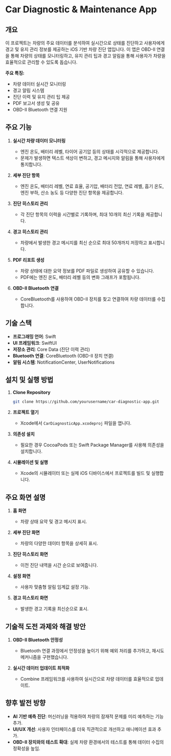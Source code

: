 # Car Diagnostic & Maintenance App

## 개요

이 프로젝트는 차량의 주요 데이터를 분석하여 실시간으로 상태를 진단하고 사용자에게 경고 및 유지 관리 정보를 제공하는 iOS 기반 차량 진단 앱입니다. 이 앱은 OBD-II 연결을 통해 차량의 상태를 모니터링하고, 유지 관리 팁과 경고 알림을 통해 사용자가 차량을 효율적으로 관리할 수 있도록 돕습니다.

**주요 특징:**
- 차량 데이터 실시간 모니터링
- 경고 알림 시스템
- 진단 이력 및 유지 관리 팁 제공
- PDF 보고서 생성 및 공유
- OBD-II Bluetooth 연결 지원

## 주요 기능

1. **실시간 차량 데이터 모니터링**
   - 엔진 온도, 배터리 레벨, 타이어 공기압 등의 상태를 시각적으로 제공합니다.
   - 문제가 발생하면 텍스트 색상이 변하고, 경고 메시지와 알림을 통해 사용자에게 통지합니다.

2. **세부 진단 항목**
   - 엔진 온도, 배터리 레벨, 연료 효율, 공기압, 배터리 전압, 연료 레벨, 흡기 온도, 엔진 부하, 산소 농도 등 다양한 진단 항목을 제공합니다.

3. **진단 히스토리 관리**
   - 각 진단 항목의 이력을 시간별로 기록하며, 최대 10개의 최신 기록을 제공합니다.

4. **경고 히스토리 관리**
   - 차량에서 발생한 경고 메시지를 최신 순으로 최대 50개까지 저장하고 표시합니다.

5. **PDF 리포트 생성**
   - 차량 상태에 대한 요약 정보를 PDF 파일로 생성하여 공유할 수 있습니다.
   - PDF에는 엔진 온도, 배터리 레벨 등의 변화 그래프가 포함됩니다.

6. **OBD-II Bluetooth 연결**
   - CoreBluetooth를 사용하여 OBD-II 장치를 찾고 연결하여 차량 데이터를 수집합니다.

## 기술 스택

- **프로그래밍 언어**: Swift
- **UI 프레임워크**: SwiftUI
- **저장소 관리**: Core Data (진단 이력 관리)
- **Bluetooth 연결**: CoreBluetooth (OBD-II 장치 연결)
- **알림 시스템**: NotificationCenter, UserNotifications

## 설치 및 실행 방법

1. **Clone Repository**
   ```sh
   git clone https://github.com/yourusername/car-diagnostic-app.git
   ```

2. **프로젝트 열기**
   - Xcode에서 `CarDiagnosticApp.xcodeproj` 파일을 엽니다.

3. **의존성 설치**
   - 필요한 경우 CocoaPods 또는 Swift Package Manager를 사용해 의존성을 설치합니다.

4. **시뮬레이션 및 실행**
   - Xcode의 시뮬레이터 또는 실제 iOS 디바이스에서 프로젝트를 빌드 및 실행합니다.

## 주요 화면 설명

1. **홈 화면**
   - 차량 상태 요약 및 경고 메시지 표시.

2. **세부 진단 화면**
   - 차량의 다양한 데이터 항목을 상세히 표시.

3. **진단 히스토리 화면**
   - 이전 진단 내역을 시간 순으로 보여줍니다.

4. **설정 화면**
   - 사용자 맞춤형 알림 임계값 설정 기능.

5. **경고 히스토리 화면**
   - 발생한 경고 기록을 최신순으로 표시.

## 기술적 도전 과제와 해결 방안

1. **OBD-II Bluetooth 안정성**
   - Bluetooth 연결 과정에서 안정성을 높이기 위해 예외 처리를 추가하고, 재시도 메커니즘을 구현했습니다.

2. **실시간 데이터 업데이트 최적화**
   - Combine 프레임워크를 사용하여 실시간으로 차량 데이터를 효율적으로 업데이트.

## 향후 발전 방향

- **AI 기반 예측 진단**: 머신러닝을 적용하여 차량의 잠재적 문제를 미리 예측하는 기능 추가.
- **UI/UX 개선**: 사용자 인터페이스를 더욱 직관적으로 개선하고 애니메이션 효과 추가.
- **OBD-II 장치와의 테스트 확대**: 실제 차량 환경에서의 테스트를 통해 데이터 수집의 정확성을 높임.
